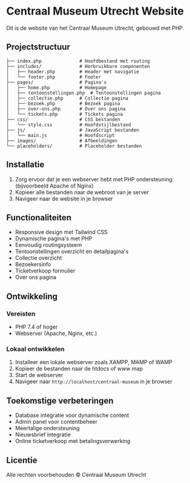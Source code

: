 # Centraal Museum Utrecht Website

Dit is de website van het Centraal Museum Utrecht, gebouwd met PHP.

## Projectstructuur

```
├── index.php              # Hoofdbestand met routing
├── includes/              # Herbruikbare componenten
│   ├── header.php         # Header met navigatie
│   └── footer.php         # Footer
├── pages/                 # Pagina's
│   ├── home.php           # Homepage
│   ├── tentoonstellingen.php  # Tentoonstellingen pagina
│   ├── collectie.php      # Collectie pagina
│   ├── bezoek.php         # Bezoek pagina
│   ├── over-ons.php       # Over ons pagina
│   └── tickets.php        # Tickets pagina
├── css/                   # CSS bestanden
│   └── style.css          # Hoofdstijlbestand
├── js/                    # JavaScript bestanden
│   └── main.js            # Hoofdscript
├── images/                # Afbeeldingen
└── placeholders/          # Placeholder bestanden
```

## Installatie

1. Zorg ervoor dat je een webserver hebt met PHP ondersteuning (bijvoorbeeld Apache of Nginx)
2. Kopieer alle bestanden naar de webroot van je server
3. Navigeer naar de website in je browser

## Functionaliteiten

- Responsive design met Tailwind CSS
- Dynamische pagina's met PHP
- Eenvoudig routingsysteem
- Tentoonstellingen overzicht en detailpagina's
- Collectie overzicht
- Bezoekersinfo
- Ticketverkoop formulier
- Over ons pagina

## Ontwikkeling

### Vereisten

- PHP 7.4 of hoger
- Webserver (Apache, Nginx, etc.)

### Lokaal ontwikkelen

1. Installeer een lokale webserver zoals XAMPP, MAMP of WAMP
2. Kopieer de bestanden naar de htdocs of www map
3. Start de webserver
4. Navigeer naar `http://localhost/centraal-museum` in je browser

## Toekomstige verbeteringen

- Database integratie voor dynamische content
- Admin panel voor contentbeheer
- Meertalige ondersteuning
- Nieuwsbrief integratie
- Online ticketverkoop met betalingsverwerking

## Licentie

Alle rechten voorbehouden © Centraal Museum Utrecht 